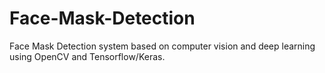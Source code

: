 # Face-Mask-Detection
Face Mask Detection system based on computer vision and deep learning using OpenCV and Tensorflow/Keras.
